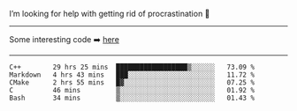 I’m looking for help with getting rid of procrastination 🤔

-----

Some interesting code :arrow_right: [here](https://github.com/zhen8838/playground)

-----

<!--START_SECTION:waka-->
```text
C++        29 hrs 25 mins  ██████████████████▒░░░░░░   73.09 % 
Markdown   4 hrs 43 mins   ███░░░░░░░░░░░░░░░░░░░░░░   11.72 % 
CMake      2 hrs 55 mins   █▓░░░░░░░░░░░░░░░░░░░░░░░   07.25 % 
C          46 mins         ▒░░░░░░░░░░░░░░░░░░░░░░░░   01.92 % 
Bash       34 mins         ▒░░░░░░░░░░░░░░░░░░░░░░░░   01.43 % 
```
<!--END_SECTION:waka-->

<!--
**zhen8838/zhen8838** is a ✨ _special_ ✨ repository because its `README.md` (this file) appears on your GitHub profile.

Here are some ideas to get you started:

- 🔭 I’m currently working on ...
- 🌱 I’m currently learning ...
- 👯 I’m looking to collaborate on ...
 ...
- 💬 Ask me about ...
- 📫 How to reach me: ...
- 😄 Pronouns: ...
- ⚡ Fun fact: ...
-->
